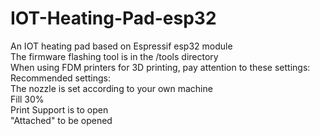 # IOT-Heating-Pad-esp32
An IOT heating pad based on Espressif esp32 module  
The firmware flashing tool is in the /tools directory  
When using FDM printers for 3D printing, pay attention to these settings:  
Recommended settings:  
The nozzle is set according to your own machine  
Fill 30%  
Print Support is to open  
"Attached" to be opened  
